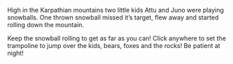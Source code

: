 High in the Karpathian mountains two little kids Attu and Juno were playing snowballs. One thrown snowball missed it’s target, flew away and started rolling down the mountain.

Keep the snowball rolling to get as far as you can! Click anywhere to set the trampoline to jump over the kids, bears, foxes and the rocks! Be patient at night!